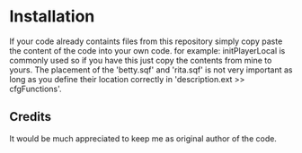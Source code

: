 # Installation
If your code already containts files from this repository simply copy paste the content of the code into your own code. 
for example: initPlayerLocal is commonly used so if you have this just copy the contents from mine to yours. 
The placement of the 'betty.sqf' and 'rita.sqf' is not very important as long as you define their location correctly in 'description.ext >> cfgFunctions'.

## Credits
It would be much appreciated to keep me as original author of the code.
